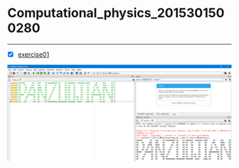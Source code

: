 # Computational_physics_2015301500280
------


- [x] [exercise01](https://github.com/paaaaaan/Computational_physics_2015301500280/blob/master/temp.py)


![exercise02](https://github.com/paaaaaan/Computational_physics_2015301500280/blob/master/picture.png)
